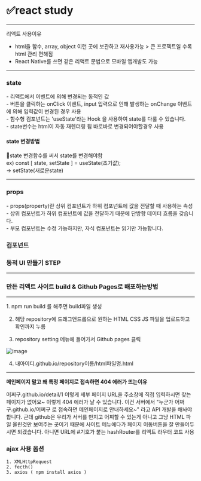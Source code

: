 <h1>✅react study</h1>
<hr>

리액트 사용이유
- html을 함수, array, object 이런 곳에 보관하고 재사용가능 > 큰 프로젝트일 수록  html 관리 편해짐
- React Native를 쓰면 같은 리액트 문법으로 모바일 앱개발도 가능
<hr>

<h3>state</h3>
<p>
- 리액트에서 이벤트에 의해 변경되는 동적인 값 <br>
- 버튼을 클릭하는 onClick 이벤트, input 입력으로 인해 발생하는 onChange 이벤트에 의해 입력값이 변경된 경우 사용 <br>
- 함수형 컴포넌트는 'useState'라는 Hook 을 사용하여 state를 다룰 수 있습니다. <br>
- state변수는 html이 자동 재렌더링 됨 바로바로 변경되어야할경우 사용<br>
</p>
<h4>state 변경방법</h4>
<p>
 📌state 변경함수를 써서 state를 변경해야함 <br>
 ex) const [ state, setState ] = useState(초기값); <br>
       -> setState(새로운state)   <br>

</p>

<hr>
<h3>props</h3>
<p>
- props(property)란 상위 컴포넌트가 하위 컴포넌트에 값을 전달할 때 사용하는 속성<br>
- 상위 컴포넌트가 하위 컴포넌트에 값을 전달하기 때문에  단방향 데이터 흐름을 갖습니다. <br>
- 부모 컴포넌트는 수정 가능하지만, 자식 컴포넌트는 읽기만 가능합니다. 
 
</p>
<h3>컴포넌트</h3>

<p></p>
<h3>동적 UI 만들기 STEP</h3>
<p></p>


<hr>
<h3>만든 리액트 사이트 build & Github Pages로 배포하는방법</h3>
<hr>
1. npm run build 를 해주면 build파일 생성

 
2. 해당 repository에 드래그앤드롭으로 원하는 HTML CSS JS 파일을 업로드하고 확인까지 누름


3. repository setting 메뉴에 들어가서 Github pages 클릭

![image](https://github.com/seouna/blog/assets/117568974/478fa01b-7986-4660-948e-7877b7338f2c)

4. 내아이디.github.io/repository이름/html파일명.html

<hr>
<b>메인페이지 말고 왜 특정 페이지로 접속하면 404 에러가 뜨는이유</b>
<p>
어쩌구.github.io/detail/1 이렇게 세부 페이지 URL을 주소창에 직접 입력하시면
찾는 페이지가 없어요~ 이렇게 404 에러가 날 수 있습니다.
이건 서버에서 "누군가 어쩌구.github.io/어쩌구 로 접속하면 메인페이지로 안내하세요~" 라고 API 개발을 해놔야합니다.
근데 github은 우리가 서버를 만지고 어찌할 수 있는게 아니고 그냥 HTML 파일 올린것만 보여주는 곳이기 때문에
사이트 메뉴에다가 페이지 이동버튼을 잘 만들어두시면 되겠습니다.
아니면 URL에 #기호가 붙는 hashRouter를 리액트 라우터 코드 사용
</p>

<h3>ajax 사용 옵션</h3>
<p>

    1. XMLHttpRequest 
    2. fecth() 
    3. axios ( npm install axios ) 
</p>

